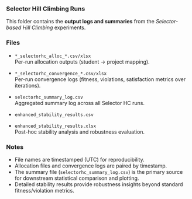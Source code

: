 ### Selector Hill Climbing Runs

This folder contains the **output logs and summaries** from the *Selector-based Hill Climbing* experiments.

### Files

- `*_selectorhc_alloc_*.csv/xlsx`  
  Per-run allocation outputs (student → project mapping).

- `*_selectorhc_convergence_*.csv/xlsx`  
  Per-run convergence logs (fitness, violations, satisfaction metrics over iterations).

- `selectorhc_summary_log.csv`  
  Aggregated summary log across all Selector HC runs.

- `enhanced_stability_results.csv`  
- `enhanced_stability_results.xlsx`  
  Post-hoc stability analysis and robustness evaluation.

### Notes

- File names are timestamped (UTC) for reproducibility.  
- Allocation files and convergence logs are paired by timestamp.  
- The summary file (`selectorhc_summary_log.csv`) is the primary source for downstream statistical comparison and plotting.  
- Detailed stability results provide robustness insights beyond standard fitness/violation metrics.

